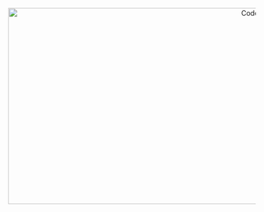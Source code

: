 <p align="center">

  <img src="https://cxl.com/wp-content/uploads/2018/09/coding-language.jpg" alt="Coder GIF" width="1000" height="400">
  
</p>
